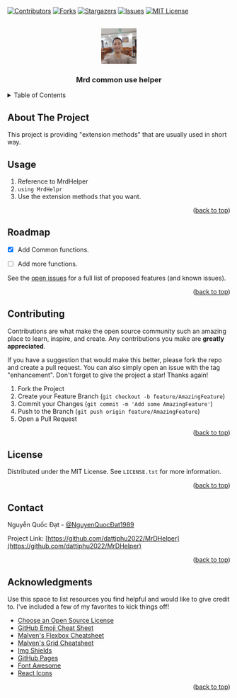 <div id="top"></div>

[![Contributors][contributors-shield]][contributors-url]
[![Forks][forks-shield]][forks-url]
[![Stargazers][stars-shield]][stars-url]
[![Issues][issues-shield]][issues-url]
[![MIT License][license-shield]][license-url]



<!-- PROJECT LOGO -->
<br />
<div align="center">
  <a href="https://github.com/dattiphu2022/MrDHelper">
    <img src="Images/logo.jpg" alt="Logo" width="80" height="80">
  </a>

  <h3 align="center">Mrd common use helper</h3>
</div>



<!-- TABLE OF CONTENTS -->
<details>
  <summary>Table of Contents</summary>
  <ol>
    <li>
      <a href="#about-the-project">About The Project</a>      
    </li>    
    <li><a href="#usage">Usage</a></li>
    <li><a href="#roadmap">Roadmap</a></li>
    <li><a href="#contributing">Contributing</a></li>
    <li><a href="#license">License</a></li>
    <li><a href="#contact">Contact</a></li>
    <li><a href="#acknowledgments">Acknowledgments</a></li>
  </ol>
</details>



<!-- ABOUT THE PROJECT -->
## About The Project

This project is providing "extension methods" that are usually used in short way.


<!-- USAGE EXAMPLES -->
## Usage

1. Reference to MrdHelper
2. ```using MrdHelpr```
3. Use the extension methods that you want.

<p align="right">(<a href="#top">back to top</a>)</p>



<!-- ROADMAP -->
## Roadmap

- [x] Add Common functions.
- [ ] Add more functions.


See the [open issues](https://github.com/dattiphu2022/MrDHelper/issues) for a full list of proposed features (and known issues).

<p align="right">(<a href="#top">back to top</a>)</p>



<!-- CONTRIBUTING -->
## Contributing

Contributions are what make the open source community such an amazing place to learn, inspire, and create. Any contributions you make are **greatly appreciated**.

If you have a suggestion that would make this better, please fork the repo and create a pull request. You can also simply open an issue with the tag "enhancement".
Don't forget to give the project a star! Thanks again!

1. Fork the Project
2. Create your Feature Branch (`git checkout -b feature/AmazingFeature`)
3. Commit your Changes (`git commit -m 'Add some AmazingFeature'`)
4. Push to the Branch (`git push origin feature/AmazingFeature`)
5. Open a Pull Request

<p align="right">(<a href="#top">back to top</a>)</p>



<!-- LICENSE -->
## License

Distributed under the MIT License. See `LICENSE.txt` for more information.

<p align="right">(<a href="#top">back to top</a>)</p>



<!-- CONTACT -->
## Contact

Nguyễn Quốc Đạt - [@NguyenQuocĐat1989](https://www.facebook.com/NguyenQuocDat1989)

Project Link: [https://github.com/dattiphu2022/MrDHelper](https://github.com/dattiphu2022/MrDHelper)

<p align="right">(<a href="#top">back to top</a>)</p>



<!-- ACKNOWLEDGMENTS -->
## Acknowledgments

Use this space to list resources you find helpful and would like to give credit to. I've included a few of my favorites to kick things off!

* [Choose an Open Source License](https://choosealicense.com)
* [GitHub Emoji Cheat Sheet](https://www.webpagefx.com/tools/emoji-cheat-sheet)
* [Malven's Flexbox Cheatsheet](https://flexbox.malven.co/)
* [Malven's Grid Cheatsheet](https://grid.malven.co/)
* [Img Shields](https://shields.io)
* [GitHub Pages](https://pages.github.com)
* [Font Awesome](https://fontawesome.com)
* [React Icons](https://react-icons.github.io/react-icons/search)

<p align="right">(<a href="#top">back to top</a>)</p>



<!-- MARKDOWN LINKS & IMAGES -->
<!-- https://www.markdownguide.org/basic-syntax/#reference-style-links -->
[contributors-shield]: https://img.shields.io/github/contributors/dattiphu2022/MrDHelper?style=for-the-badge
[contributors-url]: https://github.com/dattiphu2022/MrDHelper/graphs/contributors
[forks-shield]: https://img.shields.io/github/forks/dattiphu2022/MrDHelper?style=for-the-badge
[forks-url]: https://github.com/dattiphu2022/MrDHelper/network/members
[stars-shield]: https://img.shields.io/github/stars/dattiphu2022/MrDHelper?style=for-the-badge
[stars-url]: https://github.com/dattiphu2022/MrDHelper/stargazers
[issues-shield]: https://img.shields.io/github/issues/dattiphu2022/MrDHelper?style=for-the-badge
[issues-url]: https://github.com/dattiphu2022/MrDHelper/issues
[license-shield]: https://img.shields.io/github/license/dattiphu2022/MrDHelper?style=for-the-badge
[license-url]: https://github.com/dattiphu2022/MrDHelper/blob/master/LICENSE.txt
